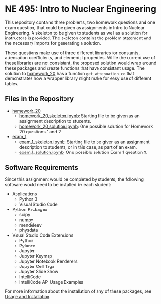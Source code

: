 # NE 495: Intro to Nuclear Engineering

This repository contains three problems, two homework questions and one exam question, that could be given as assignments in Intro to Nuclear Engineering. A skeleton to be given to students as well as a solution for instructors is provided. The skeleton contains the problem statement and the necessary imports for generating a solution.

These questions make use of three different libraries for constants, attenuation coefficients, and elemental properties. While the current use of these libraries are not consistant, the proposed solution would wrap around these packages and create functions that have consistant usage. The solution to [homework_20](../elements-of-nuclear-engineering/homework_20/homework_20_solution.ipynb) has a function `get_attenuation_co` that demonstrates how a wrapper library might make for easy use of different tables.

## Files in the Repository

* [homework_20](../elements-of-nuclear-engineering/homework_20/)
  * [homework_20_skeleton.ipynb](../elements-of-nuclear-engineering/homework_20/homework_20_skeleton.ipynb): Starting file to be given as an assignment description to students.
  * [homework_20_solution.ipynb](../elements-of-nuclear-engineering/homework_20/homework_20_solution.ipynb): One possible solution for Homework 20 questions 1 and 2.
* [exam_1](../elements-of-nuclear-engineering/exam_1/)
  * [exam_1_skeleton.ipynb](../elements-of-nuclear-engineering/exam_1/exam_1_skeleton.ipynb): Starting file to be given as an assignment description to students, or in this case, as part of an exam.
  * [exam_1_solution.ipynb](../elements-of-nuclear-engineering/exam_1/exam_1_solution.ipynb): One possible solution Exam 1 question 9.

## Software Requirements

Since this assignment would be completed by students, the following software would need to be installed by each student:

* Applications
  * Python 3
  * Visual Studio Code
* Python Packages
  * scipy
  * numpy
  * mendeleev
  * physdata
* Visual Studio Code Extensions
  * Python
  * Pylance
  * Jupyter
  * Jupyter Keymap
  * Jupyter Notebook Renderers
  * Jupyter Cell Tags
  * Jupyter Slide Show
  * IntelliCode
  * IntelliCode API Usage Examples

For more information about the installation of any of these packages, see [Usage and Installation](../usage-and-installation/).
